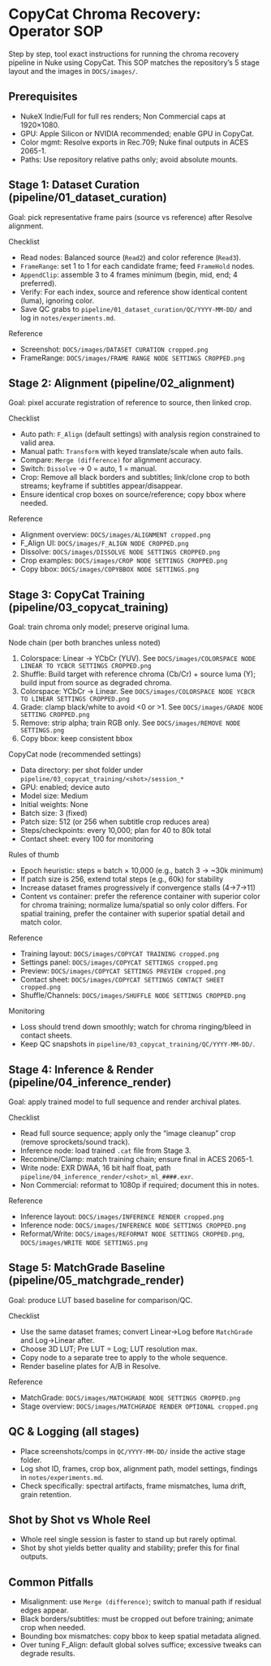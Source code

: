 # CopyCat Chroma Recovery: Operator SOP

Step by step, tool exact instructions for running the chroma recovery pipeline in Nuke using CopyCat. This SOP matches the repository’s 5 stage layout and the images in `DOCS/images/`.

## Prerequisites
- NukeX Indie/Full for full res renders; Non Commercial caps at 1920×1080.
- GPU: Apple Silicon or NVIDIA recommended; enable GPU in CopyCat.
- Color mgmt: Resolve exports in Rec.709; Nuke final outputs in ACES 2065-1.
- Paths: Use repository relative paths only; avoid absolute mounts.

## Stage 1: Dataset Curation (pipeline/01_dataset_curation)
Goal: pick representative frame pairs (source vs reference) after Resolve alignment.

Checklist
- Read nodes: Balanced source (`Read2`) and color reference (`Read3`).
- `FrameRange`: set 1 to 1 for each candidate frame; feed `FrameHold` nodes.
- `AppendClip`: assemble 3 to 4 frames minimum (begin, mid, end; 4 preferred).
- Verify: For each index, source and reference show identical content (luma), ignoring color.
- Save QC grabs to `pipeline/01_dataset_curation/QC/YYYY-MM-DD/` and log in `notes/experiments.md`.

Reference
- Screenshot: `DOCS/images/DATASET CURATION cropped.png`
- FrameRange: `DOCS/images/FRAME RANGE NODE SETTINGS CROPPED.png`

## Stage 2: Alignment (pipeline/02_alignment)
Goal: pixel accurate registration of reference to source, then linked crop.

Checklist
- Auto path: `F_Align` (default settings) with analysis region constrained to valid area.
- Manual path: `Transform` with keyed translate/scale when auto fails.
- Compare: `Merge (difference)` for alignment accuracy.
- Switch: `Dissolve` → 0 = auto, 1 = manual.
- Crop: Remove all black borders and subtitles; link/clone crop to both streams; keyframe if subtitles appear/disappear.
- Ensure identical crop boxes on source/reference; copy bbox where needed.

Reference
- Alignment overview: `DOCS/images/ALIGNMENT cropped.png`
- F_Align UI: `DOCS/images/F_ALIGN NODE CROPPED.png`
- Dissolve: `DOCS/images/DISSOLVE NODE SETTINGS CROPPED.png`
- Crop examples: `DOCS/images/CROP NODE SETTINGS CROPPED.png`
- Copy bbox: `DOCS/images/COPYBBOX NODE SETTINGS.png`

## Stage 3: CopyCat Training (pipeline/03_copycat_training)
Goal: train chroma only model; preserve original luma.

Node chain (per both branches unless noted)
1) Colorspace: Linear → YCbCr (YUV). See `DOCS/images/COLORSPACE NODE LINEAR TO YCBCR SETTINGS CROPPED.png`
2) Shuffle: Build target with reference chroma (Cb/Cr) + source luma (Y); build input from source as degraded chroma.
3) Colorspace: YCbCr → Linear. See `DOCS/images/COLORSPACE NODE YCBCR TO LINEAR SETTINGS CROPPED.png`
4) Grade: clamp black/white to avoid <0 or >1. See `DOCS/images/GRADE NODE SETTING CROPPED.png`
5) Remove: strip alpha; train RGB only. See `DOCS/images/REMOVE NODE SETTINGS.png`
6) Copy bbox: keep consistent bbox

CopyCat node (recommended settings)
- Data directory: per shot folder under `pipeline/03_copycat_training/<shot>/session_*`
- GPU: enabled; device auto
- Model size: Medium
- Initial weights: None
- Batch size: 3 (fixed)
- Patch size: 512 (or 256 when subtitle crop reduces area)
- Steps/checkpoints: every 10,000; plan for 40 to 80k total
- Contact sheet: every 100 for monitoring

Rules of thumb
- Epoch heuristic: steps ≈ batch × 10,000 (e.g., batch 3 → ~30k minimum)
- If patch size is 256, extend total steps (e.g., 60k) for stability
- Increase dataset frames progressively if convergence stalls (4→7→11)
 - Content vs container: prefer the reference container with superior color for chroma training; normalize luma/spatial so only color differs. For spatial training, prefer the container with superior spatial detail and match color.

Reference
- Training layout: `DOCS/images/COPYCAT TRAINING cropped.png`
- Settings panel: `DOCS/images/COPYCAT SETTINGS cropped.png`
- Preview: `DOCS/images/COPYCAT SETTINGS PREVIEW cropped.png`
- Contact sheet: `DOCS/images/COPYCAT SETTINGS CONTACT SHEET cropped.png`
- Shuffle/Channels: `DOCS/images/SHUFFLE NODE SETTINGS CROPPED.png`

Monitoring
- Loss should trend down smoothly; watch for chroma ringing/bleed in contact sheets.
- Keep QC snapshots in `pipeline/03_copycat_training/QC/YYYY-MM-DD/`.

## Stage 4: Inference & Render (pipeline/04_inference_render)
Goal: apply trained model to full sequence and render archival plates.

Checklist
- Read full source sequence; apply only the “image cleanup” crop (remove sprockets/sound track).
- Inference node: load trained `.cat` file from Stage 3.
- Recombine/Clamp: match training chain; ensure final in ACES 2065-1.
- Write node: EXR DWAA, 16 bit half float, path `pipeline/04_inference_render/<shot>_ml_####.exr`.
- Non Commercial: reformat to 1080p if required; document this in notes.

Reference
- Inference layout: `DOCS/images/INFERENCE RENDER cropped.png`
- Inference node: `DOCS/images/INFERENCE NODE SETTINGS CROPPED.png`
- Reformat/Write: `DOCS/images/REFORMAT NODE SETTINGS CROPPED.png`, `DOCS/images/WRITE NODE SETTINGS.png`

## Stage 5: MatchGrade Baseline (pipeline/05_matchgrade_render)
Goal: produce LUT based baseline for comparison/QC.

Checklist
- Use the same dataset frames; convert Linear→Log before `MatchGrade` and Log→Linear after.
- Choose 3D LUT; Pre LUT = Log; LUT resolution max.
- Copy node to a separate tree to apply to the whole sequence.
- Render baseline plates for A/B in Resolve.

Reference
- MatchGrade: `DOCS/images/MATCHGRADE NODE SETTINGS CROPPED.png`
- Stage overview: `DOCS/images/MATCHGRADE RENDER OPTIONAL cropped.png`

## QC & Logging (all stages)
- Place screenshots/comps in `QC/YYYY-MM-DD/` inside the active stage folder.
- Log shot ID, frames, crop box, alignment path, model settings, findings in `notes/experiments.md`.
- Check specifically: spectral artifacts, frame mismatches, luma drift, grain retention.

## Shot by Shot vs Whole Reel
- Whole reel single session is faster to stand up but rarely optimal.
- Shot by shot yields better quality and stability; prefer this for final outputs.

## Common Pitfalls
- Misalignment: use `Merge (difference)`; switch to manual path if residual edges appear.
- Black borders/subtitles: must be cropped out before training; animate crop when needed.
- Bounding box mismatches: copy bbox to keep spatial metadata aligned.
- Over tuning F_Align: default global solves suffice; excessive tweaks can degrade results.

